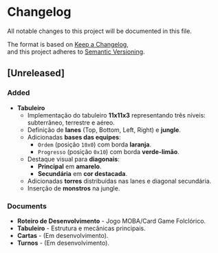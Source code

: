 # Changelog

All notable changes to this project will be documented in this file.

The format is based on [Keep a Changelog](https://keepachangelog.com/en/1.1.0/),  
and this project adheres to [Semantic Versioning](https://semver.org/spec/v2.0.0.html).

## [Unreleased]

### Added
- **Tabuleiro**
  - Implementação do tabuleiro **11x11x3** representando três níveis: subterrâneo, terrestre e aéreo.
  - Definição de **lanes** (Top, Bottom, Left, Right) e **jungle**.
  - Adicionadas **bases das equipes**:
    - `Ordem` (posição `10x0`) com borda **laranja**.
    - `Progresso` (posição `0x10`) com borda **verde-limão**.
  - Destaque visual para **diagonais**:
    - **Principal** em **amarelo**.
    - **Secundária** em **cor destacada**.
  - Adicionadas **torres** distribuídas nas lanes e diagonal secundária.
  - Inserção de **monstros** na jungle.

### Documents
- **Roteiro de Desenvolvimento** - Jogo MOBA/Card Game Folclórico.
- **Tabuleiro** - Estrutura e mecânicas principais.
- **Cartas** - (Em desenvolvimento).
- **Turnos** - (Em desenvolvimento).
